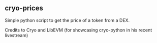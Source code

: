 ## cryo-prices

Simple python script to get the price of a token from a DEX.

Credits to Cryo and LibEVM (for showcasing cryo-python in his recent livestream)
